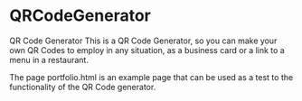 # QRCodeGenerator
QR Code Generator 
This is a QR Code Generator, so you can make your own QR Codes to employ in any situation, as a business card or a link to a menu in a restaurant.

The page portfolio.html is an example page that can be used as a test to the functionality of the QR Code generator.
